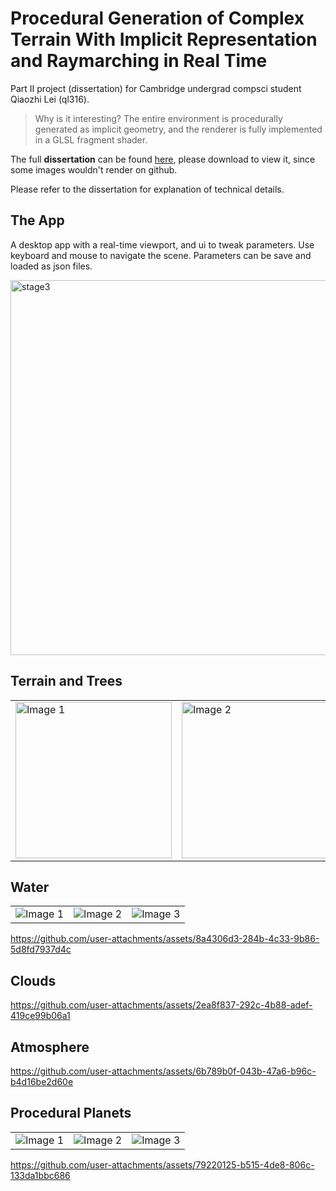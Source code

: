 # Procedural Generation of Complex Terrain With Implicit Representation and Raymarching in Real Time

Part II project (dissertation) for Cambridge undergrad compsci student Qiaozhi Lei (ql316).

> Why is it interesting? The entire environment is procedurally generated as implicit geometry, and the renderer is fully implemented in a GLSL fragment shader. 

The full **dissertation** can be found [here](./dissertation_compressed.pdf), please download to view it, since some images wouldn't render on github. 

Please refer to the dissertation for explanation of technical details. 

## The App

A desktop app with a real-time viewport, and ui to tweak parameters. Use keyboard and mouse to navigate the scene. Parameters can be save and loaded as json files. 

<img width="600" alt="stage3" src="https://github.com/user-attachments/assets/3a580003-cfa3-4808-9bfd-38490971698f">

## Terrain and Trees

<table>
  <tr>
    <td><img src="https://github.com/user-attachments/assets/caaf15ff-1d19-4a52-bdb7-588b78d01462" alt="Image 1" height="250px" /></td>
    <td><img src="https://github.com/user-attachments/assets/9d7e5127-7429-45e8-af7b-1ad40317edff" alt="Image 2" height="250px" /></td>
    <td><img src="https://github.com/user-attachments/assets/a4408d66-8e1e-40e6-b3ab-8220f03d564f" alt="Image 3" height="250px" /></td>
  </tr>
</table>




## Water

<table>
  <tr>
    <td><img src="https://github.com/user-attachments/assets/a3ec2a25-c8de-4786-93d9-9c3475b3ce9d" alt="Image 1" /></td>
    <td><img src="https://github.com/user-attachments/assets/f9604f2b-8290-411d-9367-125b55d4aeec" alt="Image 2" /></td>
    <td><img src="https://github.com/user-attachments/assets/e8266b0e-3bf9-4b51-873c-abe9f93a5a7c" alt="Image 3" /></td>
  </tr>
</table>

https://github.com/user-attachments/assets/8a4306d3-284b-4c33-9b86-5d8fd7937d4c


## Clouds


https://github.com/user-attachments/assets/2ea8f837-292c-4b88-adef-419ce99b06a1



## Atmosphere


https://github.com/user-attachments/assets/6b789b0f-043b-47a6-b96c-b4d16be2d60e



## Procedural Planets

<table>
  <tr>
    <td><img src="https://github.com/user-attachments/assets/ba285107-74d2-4061-a43c-d5147b1e37b0" alt="Image 1" /></td>
    <td><img src="https://github.com/user-attachments/assets/843428f2-ced7-4291-a740-b7e2b7e4d989" alt="Image 2" /></td>
    <td><img src="https://github.com/user-attachments/assets/598219c9-3767-4659-9c52-ec075e9de316" alt="Image 3" /></td>
  </tr>
</table>




https://github.com/user-attachments/assets/79220125-b515-4de8-806c-133da1bbc686

